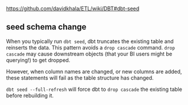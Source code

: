 https://github.com/davidkhala/ETL/wiki/DBT#dbt-seed

## seed schema change 
When you typically run `dbt seed`, dbt truncates the existing table and reinserts the data. This pattern avoids a `drop cascade` command. `drop cascade` may cause downstream objects (that your BI users might be querying!) to get dropped.

However, when column names are changed, or new columns are added, these statements will fail as the table structure has changed.

`dbt seed --full-refresh` will force dbt to `drop cascade` the existing table before rebuilding it.
